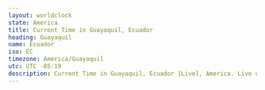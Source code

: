 ```yaml
---
layout: worldclock
state: America
title: Current Time in Guayaquil, Ecuador
heading: Guayaquil
name: Ecuador
iso: EC
timezone: America/Guayaquil
utc: UTC -05:19
description: Current Time in Guayaquil, Ecuador [Live], America. Live update now time in Guayaquil, timezone America/Guayaquil, UTC -05:19, Country ISO code & Current Local Time.
---
```


